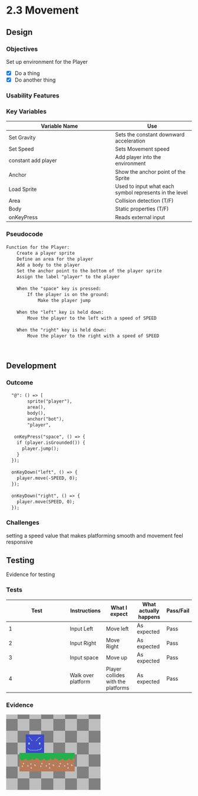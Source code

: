 # 2.3 Movement

## Design

### Objectives

Set up environment for the Player

* [x] Do a thing
* [x] Do another thing

### Usability Features

### Key Variables

<table><thead><tr><th width="275">Variable Name</th><th>Use</th></tr></thead><tbody><tr><td>Set Gravity</td><td>Sets the constant downward acceleration</td></tr><tr><td>Set Speed</td><td>Sets  Movement speed</td></tr><tr><td>constant add player</td><td>Add player into the environment </td></tr><tr><td>Anchor</td><td>Show the anchor point of the Sprite</td></tr><tr><td>Load Sprite</td><td>Used to input what each symbol represents in the level</td></tr><tr><td>Area</td><td>Collision detection (T/F)</td></tr><tr><td>Body</td><td>Static properties (T/F)</td></tr><tr><td>onKeyPress</td><td>Reads external input</td></tr></tbody></table>

### Pseudocode

```
Function for the Player:
    Create a player sprite
    Define an area for the player
    Add a body to the player
    Set the anchor point to the bottom of the player sprite
    Assign the label "player" to the player

    When the "space" key is pressed:
        If the player is on the ground:
            Make the player jump

    When the "left" key is held down:
        Move the player to the left with a speed of SPEED

    When the "right" key is held down:
        Move the player to the right with a speed of SPEED
  
  
```

## Development&#x20;

### Outcome

```
  "@": () => [
        sprite("player"),
        area(),
        body(),
        anchor("bot"),
        "player",
        
   onKeyPress("space", () => {
    if (player.isGrounded()) {
      player.jump();
    }
  });

  onKeyDown("left", () => {
    player.move(-SPEED, 0);
  });

  onKeyDown("right", () => {
    player.move(SPEED, 0);
  });

```

### Challenges

setting a speed value that makes platforming smooth and movement feel responsive

## Testing

Evidence for testing

### Tests

<table data-full-width="true"><thead><tr><th width="152">Test</th><th>Instructions</th><th>What I expect</th><th>What actually happens</th><th>Pass/Fail</th></tr></thead><tbody><tr><td>1</td><td>Input Left </td><td>Move left</td><td>As expected</td><td>Pass</td></tr><tr><td>2</td><td>Input Right</td><td>Move Right </td><td>As expected</td><td>Pass</td></tr><tr><td>3</td><td>Input space</td><td>Move up </td><td>As expected</td><td>Pass</td></tr><tr><td>4</td><td>Walk over platform</td><td>Player collides with the platforms</td><td>As expected</td><td>Pass</td></tr></tbody></table>

### Evidence

![](<../.gitbook/assets/image (13).png>)

